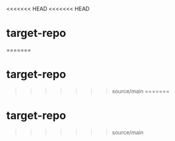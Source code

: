 <<<<<<< HEAD
<<<<<<< HEAD
# target-repo
=======
# target-repo
>>>>>>> source/main
=======
# target-repo
>>>>>>> source/main
